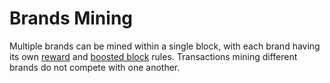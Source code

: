 # Brands Mining

Multiple brands can be mined within a single block, with each brand having its own [reward](../por/reward.md#base-reward) and [boosted block](../por/reward.md#boosted-blocks) rules. Transactions mining different brands do not compete with one another.
